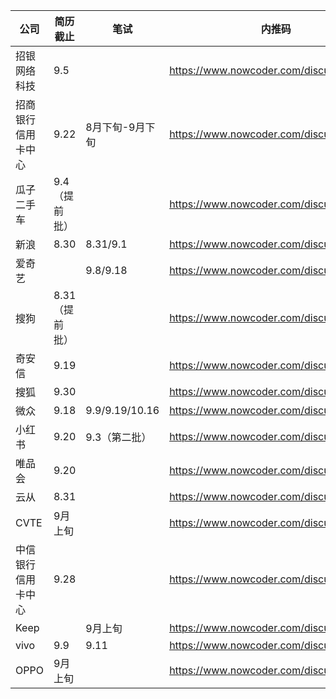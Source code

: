 | 公司               | 简历截止       | 笔试            | 内推码                                  |
| ------------------ | -------------- | --------------- | --------------------------------------- |
| 招银网络科技       | 9.5            |                 | https://www.nowcoder.com/discuss/230128 |
| 招商银行信用卡中心 | 9.22           | 8月下旬-9月下旬 | https://www.nowcoder.com/discuss/217258 |
| 瓜子二手车         | 9.4（提前批）  |                 | https://www.nowcoder.com/discuss/220439 |
| 新浪               | 8.30           | 8.31/9.1        | https://www.nowcoder.com/discuss/219689 |
| 爱奇艺             |                | 9.8/9.18        | https://www.nowcoder.com/discuss/229066 |
| 搜狗               | 8.31（提前批） |                 | https://www.nowcoder.com/discuss/214521 |
| 奇安信             | 9.19           |                 | https://www.nowcoder.com/discuss/230256 |
| 搜狐               | 9.30           |                 | https://www.nowcoder.com/discuss/211682 |
| 微众               | 9.18           | 9.9/9.19/10.16  | https://www.nowcoder.com/discuss/230299 |
| 小红书             | 9.20           | 9.3（第二批）   | https://www.nowcoder.com/discuss/228519 |
| 唯品会             | 9.20           |                 | https://www.nowcoder.com/discuss/215646 |
| 云从               | 8.31           |                 | https://www.nowcoder.com/discuss/221024 |
| CVTE               | 9月上旬        |                 | https://www.nowcoder.com/discuss/229446 |
| 中信银行信用卡中心 | 9.28           |                 | https://www.nowcoder.com/discuss/230117 |
| Keep               |                | 9月上旬         | https://www.nowcoder.com/discuss/227138 |
| vivo               | 9.9            | 9.11            | https://www.nowcoder.com/discuss/226956 |
| OPPO               | 9月上旬        |                 | https://www.nowcoder.com/discuss/227537 |

